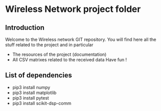 # Wireless Network project folder 

## Introduction

Welcome to the Wireless network GIT repository. You will find here all the stuff related to the project and in particular 
- The resources of the project (documentation)
- All CSV matrixes related to the received data 
Have fun !



## List of dependencies 

- pip3 install numpy
- pip3 install matplotlib 
- pip3 install pytest
- pip3 install scikit-dsp-comm
